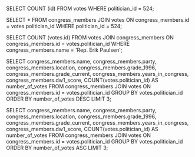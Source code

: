 SELECT COUNT (id) FROM votes WHERE politician_id = 524;

SELECT * FROM congress_members JOIN votes ON congress_members.id = votes.politician_id WHERE politician_id = 524;

SELECT COUNT (votes.id) FROM votes JOIN congress_members ON congress_members.id = votes.politician_id WHERE congress_members.name = 'Rep. Erik Paulsen';

SELECT congress_members.name, congress_members.party, congress_members.location, congress_members.grade_1996, congress_members.grade_current, congress_members.years_in_congress, congress_members.dw1_score, COUNT(votes.politician_id) AS number_of_votes FROM congress_members JOIN votes ON congress_members.id = votes.politician_id GROUP BY votes.politician_id ORDER BY number_of_votes DESC LIMIT 3;

SELECT congress_members.name, congress_members.party, congress_members.location, congress_members.grade_1996, congress_members.grade_current, congress_members.years_in_congress, congress_members.dw1_score, COUNT(votes.politician_id) AS number_of_votes FROM congress_members JOIN votes ON congress_members.id = votes.politician_id GROUP BY votes.politician_id ORDER BY number_of_votes ASC LIMIT 3;


<!-- Release 2  -->

<!-- 1. Siapa anggota Congress yang mendapatkan vote terbanyak? List nama mereka dan jumlah vote-nya. Siapa saja yang memilih politisi tersebut? List nama mereka, dan jenis kelamin mereka. -->

<!-- 2. Berapa banyak vote yang diterima anggota Congress yang memiliki grade di bawah 9 (gunakan field `grade_current`)? Ambil nama, lokasi, grade_current dan jumlah vote. -->

<!-- 3. Apa saja 10 negara bagian yang memiliki voters terbanyak? List semua orang yang melakukan vote di negara bagian yang paling populer. (Akan menjadi daftar yang panjang, kamu bisa gunakan hasil dari query pertama untuk menyederhanakan query berikut ini.) -->

<!-- 4. List orang-orang yang vote lebih dari dua kali. Harusnya mereka hanya bisa vote untuk posisi Senator dan satu lagi untuk wakil. Wow, kita dapat si tukang curang! Segera laporkan ke KPK!! -->

<!-- 5. Apakah ada orang yang melakukan vote kepada politisi yang sama dua kali? Siapa namanya dan siapa nama politisinya? -->
